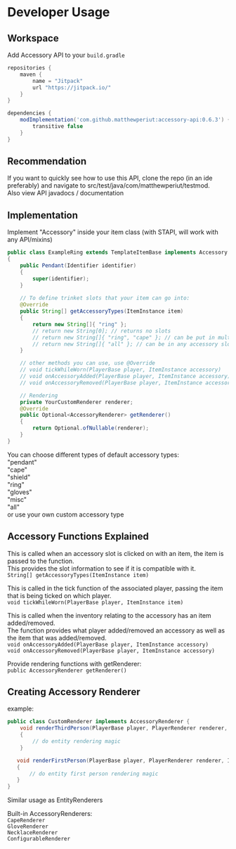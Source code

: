# Developer Usage

## Workspace

Add Accessory API to your `build.gradle`
```gradle
repositories {
    maven {
        name = "Jitpack"
        url "https://jitpack.io/"
    }
}

dependencies {
    modImplementation('com.github.matthewperiut:accessory-api:0.6.3') {
        transitive false
    }
}
```

## Recommendation

If you want to quickly see how to use this API, clone the repo (in an ide preferably) and navigate to src/test/java/com/matthewperiut/testmod.  
Also view API javadocs / documentation  

## Implementation

Implement "Accessory" inside your item class
(with STAPI, will work with any API/mixins)
```java
public class ExampleRing extends TemplateItemBase implements Accessory
{
    public Pendant(Identifier identifier)
    {
        super(identifier);
    }
    
    // To define trinket slots that your item can go into:
    @Override
    public String[] getAccessoryTypes(ItemInstance item)
    {
        return new String[]{ "ring" };
        // return new String[0]; // returns no slots
        // return new String[]{ "ring", "cape" }; // can be put in multiple types of slots
        // return new String[]{ "all" }; // can be in any accessory slot
    }

    // other methods you can use, use @Override
    // void tickWhileWorn(PlayerBase player, ItemInstance accessory)
    // void onAccessoryAdded(PlayerBase player, ItemInstance accessory)
    // void onAccessoryRemoved(PlayerBase player, ItemInstance accessory)

    // Rendering
    private YourCustomRenderer renderer;
    @Override
    public Optional<AccessoryRenderer> getRenderer()
    {
        return Optional.ofNullable(renderer);
    }
}
```

You can choose different types of default accessory types:  
"pendant"  
"cape"  
"shield"  
"ring"  
"gloves"  
"misc"  
"all"  
or use your own custom accessory type

## Accessory Functions Explained

This is called when an accessory slot is clicked on with an item, the item is passed to the function.  
This provides the slot information to see if it is compatible with it.  
`String[] getAccessoryTypes(ItemInstance item)`

This is called in the tick function of the associated player, passing the item that is being ticked on which player.  
`void tickWhileWorn(PlayerBase player, ItemInstance item)`  

This is called when the inventory relating to the accessory has an item added/removed.  
The function provides what player added/removed an accessory as well as the item that was added/removed.  
`void onAccessoryAdded(PlayerBase player, ItemInstance accessory)`  
`void onAccessoryRemoved(PlayerBase player, ItemInstance accessory)`  

Provide rendering functions with getRenderer:  
`public AccessoryRenderer getRenderer()`

## Creating Accessory Renderer
example:
```java
public class CustomRenderer implements AccessoryRenderer {
    void renderThirdPerson(PlayerBase player, PlayerRenderer renderer, ItemInstance itemInstance, double x, double y, double z, float h, float v)
    {
        // do entity rendering magic
    }

   void renderFirstPerson(PlayerBase player, PlayerRenderer renderer, ItemInstance itemInstance)
   {
       // do entity first person rendering magic
   }
}
```
Similar usage as EntityRenderers  

Built-in AccessoryRenderers:  
`CapeRenderer`  
`GloveRenderer`  
`NecklaceRenderer`  
`ConfigurableRenderer`  